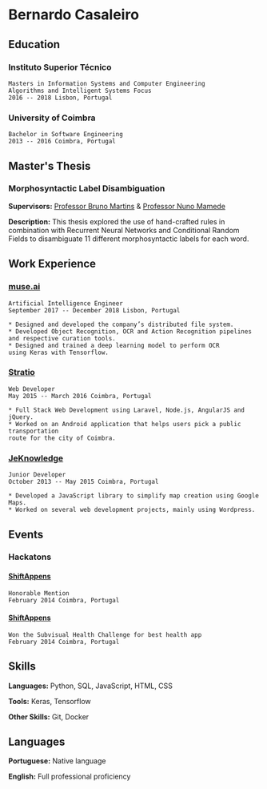 # Bernardo Casaleiro

## Education

### Instituto Superior Técnico
	Masters in Information Systems and Computer Engineering
	Algorithms and Intelligent Systems Focus
	2016 -- 2018 Lisbon, Portugal 

### University of Coimbra
	Bachelor in Software Engineering
	2013 -- 2016 Coimbra, Portugal

## Master's Thesis

### Morphosyntactic Label Disambiguation

**Supervisors:** [Professor Bruno Martins](http://web.tecnico.ulisboa.pt/bruno.g.martins/) & [Professor Nuno Mamede](https://www.l2f.inesc-id.pt/wiki/index.php/Nuno_Mamede)

**Description:** This thesis explored the use of hand-crafted rules in combination with Recurrent Neural Networks and Conditional Random Fields to disambiguate 11 different morphosyntactic labels for each word.

## Work Experience

### [muse.ai](https://muse.ai/)
	Artificial Intelligence Engineer
	September 2017 -- December 2018 Lisbon, Portugal
	
	* Designed and developed the company’s distributed file system.
	* Developed Object Recognition, OCR and Action Recognition pipelines 
	and respective curation tools.
	* Designed and trained a deep learning model to perform OCR 
	using Keras with Tensorflow.

### [Stratio](https://stratioautomotive.com/)
	Web Developer
	May 2015 -- March 2016 Coimbra, Portugal
	
	* Full Stack Web Development using Laravel, Node.js, AngularJS and jQuery.
	* Worked on an Android application that helps users pick a public transportation 
	route for the city of Coimbra.

### [JeKnowledge](https://jeknowledge.pt/)
	Junior Developer
	October 2013 -- May 2015 Coimbra, Portugal
	
	* Developed a JavaScript library to simplify map creation using Google Maps.
	* Worked on several web development projects, mainly using Wordpress.

## Events

### Hackatons

#### [ShiftAppens](https://shiftappens.com/)
	Honorable Mention
	February 2014 Coimbra, Portugal

#### [ShiftAppens](https://shiftappens.com/)
	Won the Subvisual Health Challenge for best health app
	February 2014 Coimbra, Portugal

## Skills

**Languages:** Python, SQL, JavaScript, HTML, CSS

**Tools:** Keras, Tensorflow

**Other Skills:** Git, Docker

## Languages

**Portuguese:** Native language

**English:** Full professional proficiency

